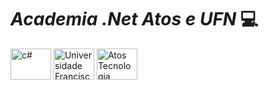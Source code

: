 # **_Academia .Net Atos e UFN_** 💻


<img src="https://img2.gratispng.com/20180831/iua/kisspng-c-programming-language-logo-microsoft-visual-stud-atlas-portfolio-5b89919299aab1.1956912415357423546294.jpg" alt="c#"  height="50" width="65"> <img src="https://th.bing.com/th/id/OIP.G-5Ph2Fp1rWFy7SIrCvUNgHaHa?pid=ImgDet&rs=1" alt="Universidade Franciscana"  height="50" width="65"> <img src="https://www.tecnozona.com/wp-content/uploads/2011/08/atos_logo.gif" alt="Atos Tecnologia" height="50" width="65" >